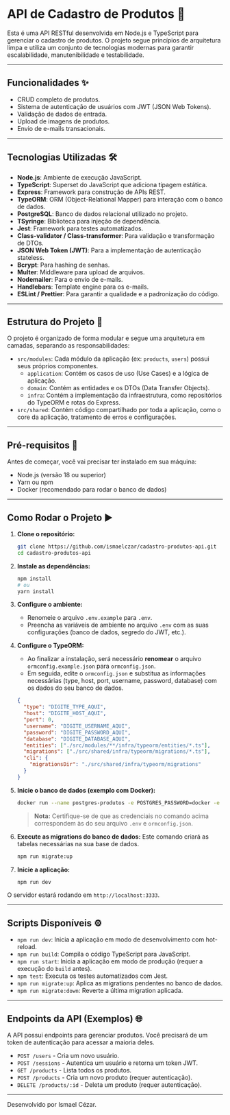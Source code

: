 # API de Cadastro de Produtos 🚀

Esta é uma API RESTful desenvolvida em Node.js e TypeScript para gerenciar o cadastro de produtos. O projeto segue princípios de arquitetura limpa e utiliza um conjunto de tecnologias modernas para garantir escalabilidade, manutenibilidade e testabilidade.

---

## Funcionalidades ✨

- CRUD completo de produtos.
- Sistema de autenticação de usuários com JWT (JSON Web Tokens).
- Validação de dados de entrada.
- Upload de imagens de produtos.
- Envio de e-mails transacionais.

---

## Tecnologias Utilizadas 🛠️

- **Node.js**: Ambiente de execução JavaScript.
- **TypeScript**: Superset do JavaScript que adiciona tipagem estática.
- **Express**: Framework para construção de APIs REST.
- **TypeORM**: ORM (Object-Relational Mapper) para interação com o banco de dados.
- **PostgreSQL**: Banco de dados relacional utilizado no projeto.
- **TSyringe**: Biblioteca para injeção de dependência.
- **Jest**: Framework para testes automatizados.
- **Class-validator / Class-transformer**: Para validação e transformação de DTOs.
- **JSON Web Token (JWT)**: Para a implementação de autenticação stateless.
- **Bcrypt**: Para hashing de senhas.
- **Multer**: Middleware para upload de arquivos.
- **Nodemailer**: Para o envio de e-mails.
- **Handlebars**: Template engine para os e-mails.
- **ESLint / Prettier**: Para garantir a qualidade e a padronização do código.

---

## Estrutura do Projeto 📂

O projeto é organizado de forma modular e segue uma arquitetura em camadas, separando as responsabilidades:

- `src/modules`: Cada módulo da aplicação (ex: `products`, `users`) possui seus próprios componentes.
  - `application`: Contém os casos de uso (Use Cases) e a lógica de aplicação.
  - `domain`: Contém as entidades e os DTOs (Data Transfer Objects).
  - `infra`: Contém a implementação da infraestrutura, como repositórios do TypeORM e rotas do Express.
- `src/shared`: Contém código compartilhado por toda a aplicação, como o core da aplicação, tratamento de erros e configurações.

---

## Pré-requisitos 📝

Antes de começar, você vai precisar ter instalado em sua máquina:
- Node.js (versão 18 ou superior)
- Yarn ou npm
- Docker (recomendado para rodar o banco de dados)

---

## Como Rodar o Projeto ▶️

1.  **Clone o repositório:**
    ```bash
    git clone https://github.com/ismaelczar/cadastro-produtos-api.git
    cd cadastro-produtos-api
    ```

2.  **Instale as dependências:**
    ```bash
    npm install
    # ou
    yarn install
    ```

3.  **Configure o ambiente:**
    - Renomeie o arquivo `.env.example` para `.env`.
    - Preencha as variáveis de ambiente no arquivo `.env` com as suas configurações (banco de dados, segredo do JWT, etc.).

4.  **Configure o TypeORM:**
    - Ao finalizar a instalação, será necessário **renomear** o arquivo `ormconfig.example.json` para `ormconfig.json`.
    - Em seguida, edite o `ormconfig.json` e substitua as informações necessárias (type, host, port, username, password, database) com os dados do seu banco de dados.
    ```json
    {
      "type": "DIGITE_TYPE_AQUI",
      "host": "DIGITE_HOST_AQUI",
      "port": 0,
      "username": "DIGITE_USERNAME_AQUI",
      "password": "DIGITE_PASSWORD_AQUI",
      "database": "DIGITE_DATABASE_AQUI",
      "entities": ["./src/modules/**/infra/typeorm/entities/*.ts"],
      "migrations": ["./src/shared/infra/typeorm/migrations/*.ts"],
      "cli": {
        "migrationsDir": "./src/shared/infra/typeorm/migrations"
      }
    }
    ```

5.  **Inicie o banco de dados (exemplo com Docker):**
    ```bash
    docker run --name postgres-produtos -e POSTGRES_PASSWORD=docker -e POSTGRES_DB=produtos -p 5432:5432 -d postgres
    ```
    > **Nota:** Certifique-se de que as credenciais no comando acima correspondem às do seu arquivo `.env` e `ormconfig.json`.

6.  **Execute as migrations do banco de dados:**
    Este comando criará as tabelas necessárias na sua base de dados.
    ```bash
    npm run migrate:up
    ```

7.  **Inicie a aplicação:**
    ```bash
    npm run dev
    ```

O servidor estará rodando em `http://localhost:3333`.

---

## Scripts Disponíveis ⚙️

- `npm run dev`: Inicia a aplicação em modo de desenvolvimento com hot-reload.
- `npm run build`: Compila o código TypeScript para JavaScript.
- `npm run start`: Inicia a aplicação em modo de produção (requer a execução do `build` antes).
- `npm test`: Executa os testes automatizados com Jest.
- `npm run migrate:up`: Aplica as migrations pendentes no banco de dados.
- `npm run migrate:down`: Reverte a última migration aplicada.

---

## Endpoints da API (Exemplos) 🌐

A API possui endpoints para gerenciar produtos. Você precisará de um token de autenticação para acessar a maioria deles.

- `POST /users` - Cria um novo usuário.
- `POST /sessions` - Autentica um usuário e retorna um token JWT.
- `GET /products` - Lista todos os produtos.
- `POST /products` - Cria um novo produto (requer autenticação).
- `DELETE /products/:id` - Deleta um produto (requer autenticação).

---

Desenvolvido por Ismael Cézar.
